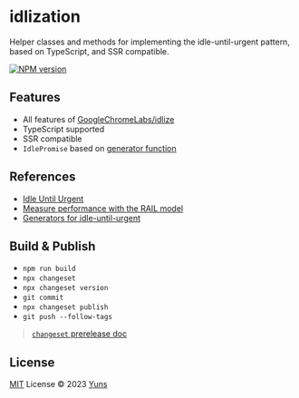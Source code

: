 # idlization

Helper classes and methods for implementing the idle-until-urgent pattern, based on TypeScript, and SSR compatible.

[![NPM version](https://img.shields.io/npm/v/idlization?color=a1b858&label=)](https://www.npmjs.com/package/idlization)

## Features

- All features of [GoogleChromeLabs/idlize](https://github.com/GoogleChromeLabs/idlize)
- TypeScript supported
- SSR compatible
- `IdlePromise` based on [generator function](https://developer.mozilla.org/en-US/docs/Web/JavaScript/Reference/Statements/function*)

## References

- [Idle Until Urgent](https://philipwalton.com/articles/idle-until-urgent/)
- [Measure performance with the RAIL model](https://web.dev/rail/#response:-process-events-in-under-50ms)
- [Generators for idle-until-urgent](https://til.florianpellet.com/2020/02/29/Generator-idle-promise/)

## Build & Publish

- `npm run build`
- `npx changeset`
- `npx changeset version`
- `git commit`
- `npx changeset publish`
- `git push --follow-tags`

> [`changeset` prerelease doc](https://github.com/changesets/changesets/blob/main/docs/prereleases.md)

## License

[MIT](./LICENSE) License © 2023 [Yuns](https://github.com/yunsii)
